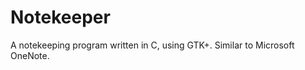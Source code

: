 Notekeeper
==========

A notekeeping program written in C, using GTK+. Similar to Microsoft 
OneNote.
